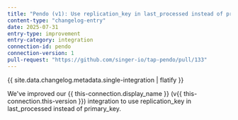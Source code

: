 ```yaml
---
title: "Pendo (v1): Use replication_key in last_processed instead of primary_key"
content-type: "changelog-entry"
date: 2025-07-31
entry-type: improvement
entry-category: integration
connection-id: pendo
connection-version: 1
pull-request: "https://github.com/singer-io/tap-pendo/pull/133"
---
```

{{ site.data.changelog.metadata.single-integration | flatify }}

We've improved our {{ this-connection.display_name }} (v{{ this-connection.this-version }}) integration to use replication_key in last_processed instead of primary_key.